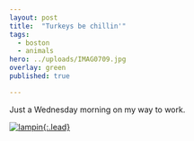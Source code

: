 ```yaml
---
layout: post
title:  "Turkeys be chillin'"
tags:
  - boston
  - animals
hero: ../uploads/IMAG0709.jpg
overlay: green
published: true

---
```


Just a Wednesday morning on my way to work.

[![lampin](../uploads/IMAG0709.jpg){:.lead}](../uploads/IMAG0709.jpg)
